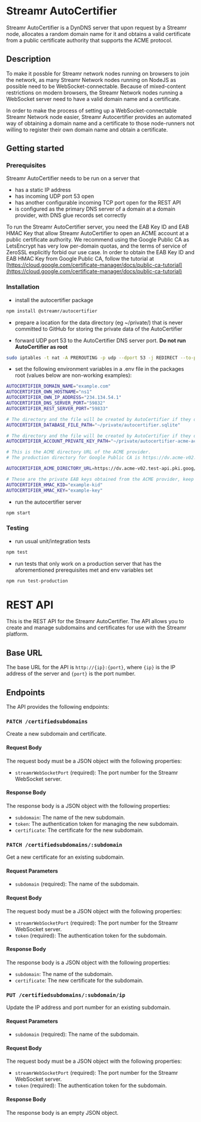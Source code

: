 # Streamr AutoCertifier

Streamr AutoCertifier is a DynDNS server that upon request by a Streamr node, allocates a random domain name for it and obtains a valid certificate from a public certificate authority that supports the ACME protocol.

## Description

To make it possble for Streamr network nodes running on browsers to join the network, 
as many Streamr Network nodes running on NodeJS as possible need to be WebSocket-connectable. Because of mixed-content restrictions on modern browsers, the Streamr Network nodes running a WebSocket server need to have a valid domain name and a certificate.

In order to make the process of setting up a WebSocket-connectable Streamr Network node easier, Streamr Autocertifier provides an automated way of obtaining a domain name and a certificate to those node-runners not willing to register their own domain name and obtain a certificate.

## Getting started

### Prerequisites

Streamr AutoCertifier needs to be run on a server that
* has a static IP address
* has incoming UDP port 53 open
* has another configurable incoming TCP port open for the REST API
* is configured as the primary DNS server of a domain at a domain provider, with DNS glue records set correctly

To run the Streamr AutoCertifier server, you need the EAB Key ID and EAB HMAC Key that allow Streamr AutoCertifier to open an  ACME account at a public certificate authority. We recommend using the Google Public CA as LetsEncrypt has very low per-domain quotas, and the terms of service of ZeroSSL explicitly forbid our use case. In order to obtain the EAB Key ID and EAB HMAC Key from Google Public CA, follow the tutorial at [https://cloud.google.com/certificate-manager/docs/public-ca-tutorial](https://cloud.google.com/certificate-manager/docs/public-ca-tutorial)

### Installation

* install the autocertifier package
```bash
npm install @streamr/autocertifier
```
* prepare a location for the data directory (eg ~/private/) that is never committed to GitHub for storing the private data of the AutoCertifier

* forward UDP port 53 to the AutoCertifier DNS server port. __Do not run AutoCertifier as root__
```bash
sudo iptables -t nat -A PREROUTING -p udp --dport 53 -j REDIRECT --to-ports 59832  
```

* set the following environment variables in a .env file in the packages root (values below are non-working examples):

```bash
AUTOCERTIFIER_DOMAIN_NAME="example.com"
AUTOCERTIFIER_OWN_HOSTNAME="ns1"
AUTOCERTIFIER_OWN_IP_ADDRESS="234.134.54.1"
AUTOCERTIFIER_DNS_SERVER_PORT="59832"
AUTOCERTIFIER_REST_SERVER_PORT="59833"

# The directory and the file will be created by AutoCertifier if they do not exist
AUTOCERTIFIER_DATABASE_FILE_PATH="~/private/autocertifier.sqlite"

# The directory and the file will be created by AutoCertifier if they do not exist
AUTOCERTIFIER_ACCOUNT_PRIVATE_KEY_PATH="~/private/autocertifier-acme-account-private-key.pem"

# This is the ACME directory URL of the ACME provider.
# The production directory for Google Public CA is https://dv.acme-v02.api.pki.goog/directory

AUTOCERTIFIER_ACME_DIRECTORY_URL=https://dv.acme-v02.test-api.pki.goog/directory

# These are the private EAB keys obtained from the ACME provider, keep them safe!
AUTOCERTIFIER_HMAC_KID="example-kid"
AUTOCERTIFIER_HMAC_KEY="example-key"
```

* run the autocertifier server
```bash
npm start
```

### Testing

* run usual unit/integration tests
```bash
npm test
```

* run tests that only work on a production server that has the aforementioned prerequisites met and env variables set
```bash
npm run test-production
```

# REST API

This is the REST API for the Streamr AutoCertifier. The API allows you to create and manage subdomains and certificates for use with the Streamr platform.

## Base URL

The base URL for the API is `http://{ip}:{port}`, where `{ip}` is the IP address of the server and `{port}` is the port number.

## Endpoints

The API provides the following endpoints:

### `PATCH /certifiedsubdomains`

Create a new subdomain and certificate.

#### Request Body

The request body must be a JSON object with the following properties:

- `streamrWebSocketPort` (required): The port number for the Streamr WebSocket server.

#### Response Body

The response body is a JSON object with the following properties:

- `subdomain`: The name of the new subdomain.
- `token`: The authentication token for managing the new subdomain.
- `certificate`: The certificate for the new subdomain.

### `PATCH /certifiedsubdomains/:subdomain`

Get a new certificate for an existing subdomain.

#### Request Parameters

- `subdomain` (required): The name of the subdomain.

#### Request Body

The request body must be a JSON object with the following properties:

- `streamrWebSocketPort` (required): The port number for the Streamr WebSocket server.
- `token` (required): The authentication token for the subdomain.

#### Response Body

The response body is a JSON object with the following properties:

- `subdomain`: The name of the subdomain.
- `certificate`: The new certificate for the subdomain.

### `PUT /certifiedsubdomains/:subdomain/ip`

Update the IP address and port number for an existing subdomain.

#### Request Parameters

- `subdomain` (required): The name of the subdomain.

#### Request Body

The request body must be a JSON object with the following properties:

- `streamrWebSocketPort` (required): The port number for the Streamr WebSocket server.
- `token` (required): The authentication token for the subdomain.

#### Response Body

The response body is an empty JSON object.
